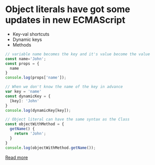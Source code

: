 # Object literals have got some updates in new ECMAScript

* Key-val shortcuts
* Dynamic keys
* Methods

```js
// variable name becomes the key and it's value become the value
const name='John';
const props = {
  name
}
console.log(props['name']);

// When we don't know the name of the key in advance
var key = 'name'
const dynamicKey = {
  [key]: 'John'
}
console.log(dynamicKey[key]);

// Object literal can have the same syntax as the Class
const objectWithMethod = {
  getName() {
    return 'John';
  }
}
console.log(objectWithMethod.getName());
```

[Read more](https://developer.mozilla.org/en-US/docs/Web/JavaScript/Reference/Operators/Object_initializer)